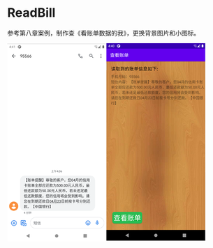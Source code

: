 # ReadBill
参考第八章案例，制作查《看账单数据的我》，更换背景图片和小图标。

![img.png](images/img.png)![img_1.png](images/img_1.png)
